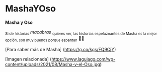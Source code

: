 # MashaYOso

**Masha y Oso**

<sub>Si de historias </sub> *macabras* <sub>quieres ver, las historias espeluznantes de Masha es la mejor opción, son
muy buenos porque espantan</sub> 🧸😨


[Para saber más de Masha] (https://g.co/kgs/FQ9CjY)

[Imagen relacionada] (https://www.laguiago.com/wp-content/uploads/2021/08/Masha-y-el-Oso.jpg)
